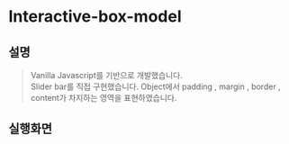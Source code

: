 # Interactive-box-model

## 설명

> Vanilla Javascript를 기반으로 개발했습니다.</br>
> Slider bar를 직접 구현했습니다.
>Object에서 padding , margin , border , content가 차지하는 영역을 표현하였습니다.

## 실행화면
